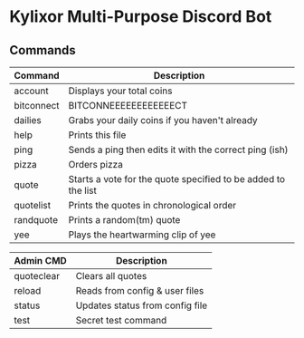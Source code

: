 **Kylixor Multi-Purpose Discord Bot**
====================================

Commands
--------

| Command     | Description
| ----------- | -----------
| account	  | Displays your total coins
| bitconnect  | BITCONNEEEEEEEEEEEECT
| dailies	  | Grabs your daily coins if you haven't already
| help        | Prints this file
| ping        | Sends a ping then edits it with the correct ping (ish)
| pizza       | Orders pizza
| quote       | Starts a vote for the quote specified to be added to the list
| quotelist   | Prints the quotes in chronological order
| randquote   | Prints a random(tm) quote
| yee         | Plays the heartwarming clip of yee

| Admin CMD   | Description
| ----------- | -----------
| quoteclear  | Clears all quotes
| reload      | Reads from config & user files
| status      | Updates status from config file
| test        | Secret test command
